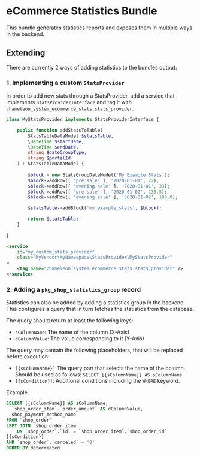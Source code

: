 # eCommerce Statistics Bundle

This bundle generates statistics reports and exposes them in multiple ways
in the backend.

## Extending

There are currently 2 ways of adding statistics to the bundles output:

### 1. Implementing a custom `StatsProvider`
In order to add new stats through a StatsProvider, add a service that implements `StatsProviderInterface` and tag it with `chameleon_system_ecommerce_stats.stats_provider`.

```php
class MyStatsProvider implements StatsProviderInterface {

    public function addStatsToTable(
        StatsTableDataModel $statsTable,
        \DateTime $startDate,
        \DateTime $endDate,
        string $dateGroupType,
        string $portalId
    ) : StatsTableDataModel {
    
        $block = new StatsGroupDataModel('My Example Stats');
        $block->addRow([ 'pre sale' ], '2020-01-01', 22);
        $block->addRow([ 'evening sale' ], '2020-01-01', 33);
        $block->addRow([ 'pre sale' ], '2020-01-02', 133.5);
        $block->addRow([ 'evening sale' ], '2020-01-02', 185.8);

        $statsTable->addBlock('my_example_stats', $block);

        return $statsTable;
    }
    
}
```

```xml
<service
    id="my_custom_stats_provider"
    class="MyVendor\MyNamespace\StatsProvider\MyStatsProvider"
>
    <tag name="chameleon_system_ecommerce_stats.stats_provider" />
</service>

```

### 2. Adding a `pkg_shop_statistics_group` record

Statistics can also be added by adding a statistics group in the backend. This
configures a query that in turn fetches the statistics from the database.

The query should return at least the following keys:

* `sColumnName`: The name of the column (X-Axis)
* `dColumnValue`: The value corresponding to it (Y-Axis)

The query may contain the following placeholders, that will be replaced before
execution:

* `[{sColumnName}]` The query part that selects the name of the column. Should be used as follows: `SELECT [{sColumnName}] AS sColumnName`
* `[{sCondition}]`: Additional conditions including the `WHERE` keyword.

Example:

```sql
SELECT [{sColumnName}] AS sColumnName,
  `shop_order_item`.`order_amount` AS dColumnValue,
  shop_payment_method_name
FROM `shop_order`
LEFT JOIN `shop_order_item` 
    ON `shop_order`.`id` = `shop_order_item`.`shop_order_id`
[{sCondition}]
AND `shop_order`.`canceled` = '0'
ORDER BY datecreated
```
